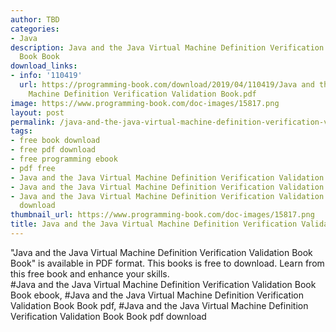 ```yaml
---
author: TBD
categories:
- Java
description: Java and the Java Virtual Machine Definition Verification Validation
  Book Book
download_links:
- info: '110419'
  url: https://programming-book.com/download/2019/04/110419/Java and the Java Virtual
    Machine Definition Verification Validation Book.pdf
image: https://www.programming-book.com/doc-images/15817.png
layout: post
permalink: /java-and-the-java-virtual-machine-definition-verification-validation-book-book.html
tags:
- free book download
- free pdf download
- free programming ebook
- pdf free
- Java and the Java Virtual Machine Definition Verification Validation Book Book ebook
- Java and the Java Virtual Machine Definition Verification Validation Book Book pdf
- Java and the Java Virtual Machine Definition Verification Validation Book Book pdf
  download
thumbnail_url: https://www.programming-book.com/doc-images/15817.png
title: Java and the Java Virtual Machine Definition Verification Validation Book Book
---
```


 
<div class="item-desc text-justify">
  "Java and the Java Virtual Machine Definition Verification Validation Book Book" is available in PDF format. This books is free to download. Learn from this free book and enhance your skills.
  <br>
  #Java and the Java Virtual Machine Definition Verification Validation Book Book ebook, #Java and the Java Virtual Machine Definition Verification Validation Book Book pdf, #Java and the Java Virtual Machine Definition Verification Validation Book Book pdf download
</div>